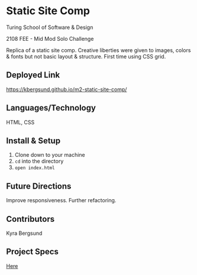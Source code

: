 # Static Site Comp

Turing School of Software & Design

2108 FEE - Mid Mod Solo Challenge 

Replica of a static site comp. Creative liberties were given to images, colors & fonts but not basic layout & structure. First time using CSS grid.

## Deployed Link
https://kbergsund.github.io/m2-static-site-comp/

## Languages/Technology
HTML, CSS

## Install & Setup 
1. Clone down to your machine
2. `cd` into the directory
3. `open index.html`

## Future Directions
Improve responsiveness. Further refactoring.

## Contributors
Kyra Bergsund 

## Project Specs
[Here](https://frontend.turing.edu/projects/module-1/m1-static-comp)